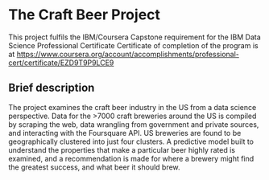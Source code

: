 # The Craft Beer Project
This project fulfils the IBM/Coursera Capstone requirement for the IBM Data Science Professional Certificate
Certificate of completion of the program is at https://www.coursera.org/account/accomplishments/professional-cert/certificate/EZD9T9P9LCE9

## Brief description
The project examines the craft beer industry in the US from a data science perspective. Data for the >7000 craft breweries around the US is compiled by scraping the web, data wrangling from government and private sources, and interacting with the Foursquare API. US breweries are found to be geographically clustered into just four clusters. A predictive model built to understand the properties that make a particular beer highly rated is examined, and a recommendation is made for where a brewery might find the greatest success, and what beer it should brew.

